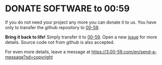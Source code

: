 # DONATE SOFTWARE to 00:59

If you do not need your project any more you can donate it to us.
You have only to transfer the github repository to [00-59](https://github.com/00-59).

**Bring it back to life!**
Simply transfer it to [00-59](https://github.com/00-59).
Open a new [issue](https://github.com/00-59/DONATE-SOFTWARE-to-00-59/issues) for more details.
Source code not from github is also accepted.

For even more details, leave a message at https://3.00-59.com/en/send-a-message?sd=copyright
